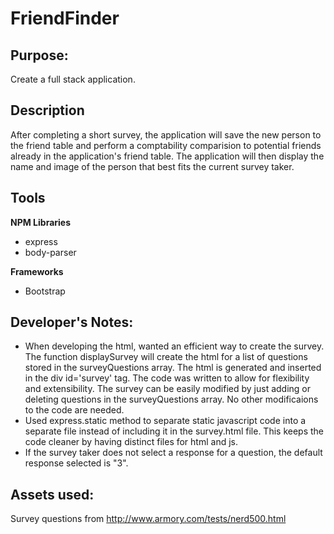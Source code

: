 # FriendFinder

## Purpose: ##

Create a full stack application.

## Description ##

After completing a short survey, the application will save the new person to the friend table and perform a comptability comparision to potential friends already in the application's friend table. The application will then display the name and image of the person that best fits the current survey taker.


## Tools ##

**NPM Libraries**
* express
* body-parser

**Frameworks**
* Bootstrap

## Developer's Notes: ##
* When developing the html, wanted an efficient way to create the survey. The function displaySurvey will create the html for a list of questions stored in the surveyQuestions array. The html is generated and inserted in the div id='survey' tag. The code was written to allow for flexibility and extensibility. The survey can be easily modified by just adding or deleting questions in the surveyQuestions array. No other modificaions to the code are needed.
* Used express.static method to separate static javascript code into a separate file instead of including it in the survey.html file. This keeps the code cleaner by having distinct files for html and js.
* If the survey taker does not select a response for a question, the default response selected is "3".

## Assets used: ##

Survey questions from http://www.armory.com/tests/nerd500.html
